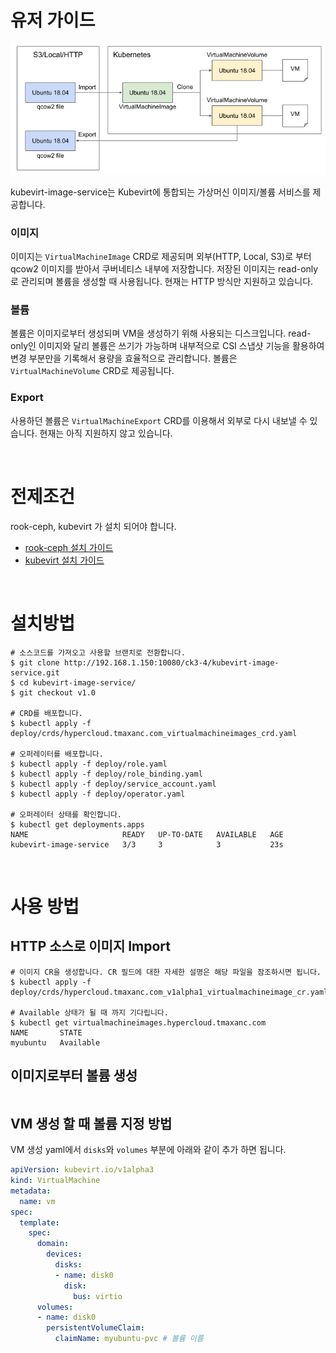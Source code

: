 # 유저 가이드

![이미지설명](../assets/kubevirt_image_service.png)

kubevirt-image-service는 Kubevirt에 통합되는 가상머신 이미지/볼륨 서비스를 제공합니다.

### 이미지
이미지는 `VirtualMachineImage` CRD로 제공되며 외부(HTTP, Local, S3)로 부터 qcow2 이미지를 받아서 쿠버네티스 내부에 저장합니다. 저장된 이미지는 read-only로 관리되며 볼륨을 생성할 때 사용됩니다. 현재는 HTTP 방식만 지원하고 있습니다.

### 볼륨
볼륨은 이미지로부터 생성되며 VM을 생성하기 위해 사용되는 디스크입니다. read-only인 이미지와 달리 볼륨은 쓰기가 가능하며 내부적으로 CSI 스냅샷 기능을 활용하여 변경 부분만을 기록해서 용량을 효율적으로 관리합니다. 볼륨은 `VirtualMachineVolume` CRD로 제공됩니다.

### Export
사용하던 볼륨은 `VirtualMachineExport` CRD를 이용해서 외부로 다시 내보낼 수 있습니다. 현재는 아직 지원하지 않고 있습니다.

<br>

# 전제조건
rook-ceph, kubevirt 가 설치 되어야 합니다.
- [rook-ceph 설치 가이드](http://192.168.1.150:10080/ck3-4/hypercloud-rook-ceph)
- [kubevirt 설치 가이드](http://192.168.1.150:10080/hypercloud/hypercloud/wikis/KubeVirt-InstallerGuide)

<br>

# 설치방법
```
# 소스코드를 가져오고 사용할 브랜치로 전환합니다.
$ git clone http://192.168.1.150:10080/ck3-4/kubevirt-image-service.git
$ cd kubevirt-image-service/
$ git checkout v1.0

# CRD를 배포합니다.
$ kubectl apply -f deploy/crds/hypercloud.tmaxanc.com_virtualmachineimages_crd.yaml

# 오퍼레이터를 배포합니다.
$ kubectl apply -f deploy/role.yaml
$ kubectl apply -f deploy/role_binding.yaml
$ kubectl apply -f deploy/service_account.yaml
$ kubectl apply -f deploy/operator.yaml

# 오퍼레이터 상태를 확인합니다.
$ kubectl get deployments.apps 
NAME                     READY   UP-TO-DATE   AVAILABLE   AGE
kubevirt-image-service   3/3     3            3           23s
```

<br>

# 사용 방법
## HTTP 소스로 이미지 Import
```
# 이미지 CR을 생성합니다. CR 필드에 대한 자세한 설명은 해당 파일을 잠조하시면 됩니다.
$ kubectl apply -f deploy/crds/hypercloud.tmaxanc.com_v1alpha1_virtualmachineimage_cr.yaml

# Available 상태가 될 때 까지 기다립니다.
$ kubectl get virtualmachineimages.hypercloud.tmaxanc.com
NAME       STATE
myubuntu   Available
```

## 이미지로부터 볼륨 생성
```
```

## VM 생성 할 때 볼륨 지정 방법
VM 생성 yaml에서 `disks`와 `volumes` 부분에 아래와 같이 추가 하면 됩니다.
```yaml
apiVersion: kubevirt.io/v1alpha3
kind: VirtualMachine
metadata:
  name: vm
spec:
  template:
    spec:
      domain:
        devices:
          disks:
          - name: disk0
            disk:
              bus: virtio
      volumes:
      - name: disk0
        persistentVolumeClaim:
          claimName: myubuntu-pvc # 볼륨 이름
```